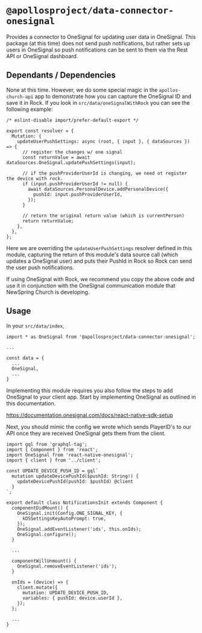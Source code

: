 # `@apollosproject/data-connector-onesignal`

Provides a connector to OneSignal for updating user data in OneSignal. This package (at this time) does not send push notifications, but rather sets up users in OneSignal so push notifications can be sent to them via the Rest API or OneSignal dashboard.


## Dependants / Dependencies

None at this time. However, we do some special magic in the `apollos-church-api` app to demonstrate how you can capture the OneSignal ID and save it in Rock. If you look in `src/data/oneSignalWithRock` you can see the following example:

```
/* eslint-disable import/prefer-default-export */

export const resolver = {
  Mutation: {
    updateUserPushSettings: async (root, { input }, { dataSources }) => {
      // register the changes w/ one signal
      const returnValue = await dataSources.OneSignal.updatePushSettings(input);

      // if the pushProviderUserId is changing, we need ot register the device with rock.
      if (input.pushProviderUserId != null) {
        await dataSources.PersonalDevice.addPersonalDevice({
          pushId: input.pushProviderUserId,
        });
      }

      // return the original return value (which is currentPerson)
      return returnValue;
    },
  },
};

```

Here we are overriding the `updateUserPushSettings` resolver defined in this module, capturing the return of this module's data source call (which updates a OneSignal user) and puts their PushId in Rock so Rock can send the user push notifications.

If using OneSignal with Rock, we recommend you copy the above code and use it in conjunction with the OneSignal communication module that NewSpring Church is developing.

## Usage

In your `src/data/index`,

```
import * as OneSignal from '@apollosproject/data-connector-onesignal';

...

const data = {
  ...
  OneSignal,
  ...
}
```

Implementing this module requires you also follow the steps to add OneSignal to your client app. Start by implementing OneSignal as outlined in this documentation.

https://documentation.onesignal.com/docs/react-native-sdk-setup

Next, you should mimic the config we wrote which sends PlayerID's to our API once they are received OneSignal gets them from the client.

```
import gql from 'graphql-tag';
import { Component } from 'react';
import OneSignal from 'react-native-onesignal';
import { client } from '../client';

const UPDATE_DEVICE_PUSH_ID = gql`
  mutation updateDevicePushId($pushId: String!) {
    updateDevicePushId(pushId: $pushId) @client
  }
`;

export default class NotificationsInit extends Component {
  componentDidMount() {
    OneSignal.init(Config.ONE_SIGNAL_KEY, {
      kOSSettingsKeyAutoPrompt: true,
    });
    OneSignal.addEventListener('ids', this.onIds);
    OneSignal.configure();
  }

  ...

  componentWillUnmount() {
    OneSignal.removeEventListener('ids');
  }

  onIds = (device) => {
    client.mutate({
      mutation: UPDATE_DEVICE_PUSH_ID,
      variables: { pushId: device.userId },
    });
  };

  ...
}
```